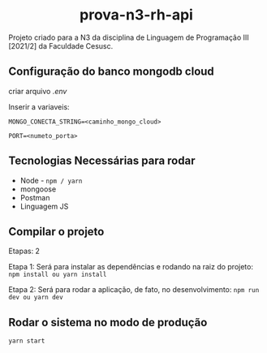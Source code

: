 
<h1 align="center">prova-n3-rh-api</h1>

Projeto criado para a N3 da disciplina de Linguagem de Programação III [2021/2] da Faculdade Cesusc.


## Configuração do banco mongodb cloud


criar arquivo _.env_

Inserir a variaveis:

`MONGO_CONECTA_STRING=<caminho_mongo_cloud>`

`PORT=<numeto_porta>`

## Tecnologias Necessárias para rodar

- Node - `npm / yarn`
- mongoose
- Postman
- Linguagem JS

## Compilar o projeto

Etapas: 2

Etapa 1: Será para instalar as dependências e rodando na raiz do projeto:
`npm install ou yarn install` 

Etapa 2: Será para rodar a aplicação, de fato, no desenvolvimento:
`npm run dev ou yarn dev`


## Rodar o sistema no modo de produção

`yarn start`


